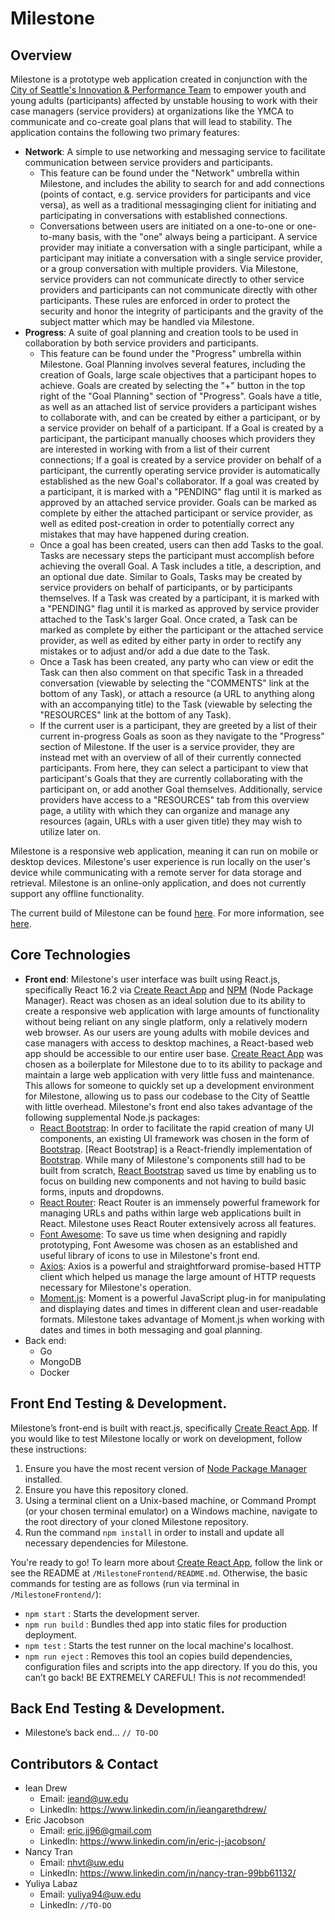 # Milestone

## Overview

Milestone is a prototype web application created in conjunction with the [City of Seattle's Innovation & Performance Team][1] to empower youth and young adults (participants) affected by unstable housing to work with their case managers (service providers) at organizations like the YMCA to communicate and co-create goal plans that will lead to stability. The application contains the following two primary features:
* **Network**: A simple to use networking and messaging service to facilitate communication between service providers and participants.
	* This feature can be found under the "Network" umbrella within Milestone, and includes the ability to search for and add connections (points of contact, e.g. service providers for participants and vice versa), as well as a traditional messaginging client for initiating and participating in conversations with established connections.
	* Conversations between users are initiated on a one-to-one or one-to-many basis, with the "one" always being a participant. A service provider may initiate a conversation with a single participant, while a participant may initiate a conversation with a single service provider, or a group conversation with multiple providers. Via Milestone, service providers can not communicate directly to other service providers and participants can not communicate directly with other participants. These rules are enforced in order to protect the security and honor the integrity of participants and the gravity of the subject matter which may be handled via Milestone.
* **Progress**: A suite of goal planning and creation tools to be used in collaboration by both service providers and participants.
	* This feature can be found under the "Progress" umbrella within Milestone. Goal Planning involves several features, including the creation of Goals, large scale objectives that a participant hopes to achieve. Goals are created by selecting the "+" button in the top right of the "Goal Planning" section of "Progress". Goals have a title, as well as an attached list of service providers a participant wishes to collaborate with, and can be created by either a participant, or by a service provider on behalf of a participant. If a Goal is created by a participant, the participant manually chooses which providers they are interested in working with from a list of their current connections; If a goal is created by a service provider on behalf of a participant, the currently operating service provider is automatically established as the new Goal's collaborator. If a goal was created by a participant, it is marked with a "PENDING" flag until it is marked as approved by an attached service provider. Goals can be marked as complete by either the attached participant or service provider, as well as edited post-creation in order to potentially correct any mistakes that may have happened during creation.
	* Once a goal has been created, users can then add Tasks to the goal. Tasks are necessary steps the participant must accomplish before achieving the overall Goal. A Task includes a title, a description, and an optional due date. Similar to Goals, Tasks may be created by service providers on behalf of participants, or by participants themselves. If a Task was created by a participant, it is marked with a "PENDING" flag until it is marked as approved by service provider attached to the Task's larger Goal. Once crated, a Task can be marked as complete by either the participant or the attached service provider, as well as edited by either party in order to rectify any mistakes or to adjust and/or add a due date to the Task.
	* Once a Task has been created, any party who can view or edit the Task can then also comment on that specific Task in a threaded conversation (viewable by selecting the "COMMENTS" link at the bottom of any Task), or attach a resource (a URL to anything along with an accompanying title) to the Task (viewable by selecting the "RESOURCES" link at the bottom of any Task).
	* If the current user is a participant, they are greeted by a list of their current in-progress Goals as soon as they navigate to the "Progress" section of Milestone. If the user is a service provider, they are instead met with an overview of all of their currently connected participants. From here, they can select a participant to view that participant's Goals that they are currently collaborating with the participant on, or add another Goal themselves. Additionally, service providers have access to a "RESOURCES" tab from this overview page, a utility with which they can organize and manage any resources (again, URLs with a user given title) they may wish to utilize later on.

Milestone is a responsive web application, meaning it can run on mobile or desktop devices. Milestone's user experience is run locally on the user's device while communicating with a remote server for data storage and retrieval. Milestone is an online-only application, and does not currently support any offline functionality.

The current build of Milestone can be found [here][2]. For more information, see [here][3].

## Core Technologies
* **Front end**: Milestone's user interface was built using React.js, specifically React 16.2 via [Create React App][4] and [NPM][5] (Node Package Manager). React was chosen as an ideal solution due to its ability to create a responsive web application with large amounts of functionality without being reliant on any single platform, only a relatively modern web browser. As our users are young adults with mobile devices and case managers with access to desktop machines, a React-based web app should be accessible to our entire user base. [Create React App][4] was chosen as a boilerplate for Milestone due to to its ability to package and maintain a large web application with very little fuss and maintenance. This allows for someone to quickly set up a development environment for Milestone, allowing us to pass our codebase to the City of Seattle with little overhead. Milestone's front end also takes advantage of the following supplemental Node.js packages:
	* [React Bootstrap][6]: In order to facilitate the rapid creation of many UI components, an existing UI framework was chosen in the form of [Bootstrap][7]. [React Bootstrap] is a React-friendly implementation of [Bootstrap][7]. While many of Milestone's components still had to be built from scratch, [React Bootstrap][6] saved us time by enabling us to focus on building new components and not having to build basic forms, inputs and dropdowns.
	* [React Router][11]: React Router is an immensely powerful framework for managing URLs and paths within large web applications built in React. Milestone uses React Router extensively across all features.
	* [Font Awesome][8]: To save us time when designing and rapidly prototyping, Font Awesome was chosen as an established and useful library of icons to use in Milestone's front end.
	* [Axios][9]: Axios is a powerful and straightforward promise-based HTTP client which helped us manage the large amount of HTTP requests necessary for Milestone's operation.
	* [Moment.js][10]: Moment is a powerful JavaScript plug-in for manipulating and displaying dates and times in different clean and user-readable formats. Milestone takes advantage of Moment.js when working with dates and times in both messaging and goal planning.
* Back end:
	* Go
	* MongoDB
	* Docker

## Front End Testing & Development.
Milestone’s front-end is built with react.js, specifically [Create React App][4]. If you would like to test Milestone locally or work on development, follow these instructions:
1. Ensure you have the most recent version of [Node Package Manager][5] installed.
2. Ensure you have this repository cloned.
3. Using a terminal client on a Unix-based machine, or Command Prompt (or your chosen terminal emulator) on a Windows machine, navigate to the root directory of your cloned Milestone repository.
4. Run the command `npm install` in order to install and update all necessary dependencies for Milestone.

You're ready to go! To learn more about [Create React App][4], follow the link or see the README at `/MilestoneFrontend/README.md`. Otherwise, the basic commands for testing are as follows (run via terminal in `/MilestoneFrontend/`):
* `npm start` : Starts the development server.
* `npm run build` : Bundles thed app into static files for production deployment.
* `npm test` : Starts the test runner on the local machine's localhost.
* `npm run eject` : Removes this tool an copies build dependencies, configuration files and scripts into the app directory. If you do this, you can’t go back! BE EXTREMELY CAREFUL! This is _not_ recommended!

## Back End Testing & Development.
* Milestone’s back end... `// TO-DO`

## Contributors & Contact
* Iean Drew
	* Email: ieand@uw.edu
	* LinkedIn: https://www.linkedin.com/in/ieangarethdrew/
* Eric Jacobson
	* Email: eric.jj96@gmail.com
	* LinkedIn: https://www.linkedin.com/in/eric-j-jacobson/
* Nancy Tran
	* Email: nhvt@uw.edu
	* LinkedIn: https://www.linkedin.com/in/nancy-tran-99bb61132/
* Yuliya Labaz
	* Email: yuliya94@uw.edu
	* LinkedIn: `//TO-DO`


[1]: https://www.seattle.gov/innovation-performance 	"Innovation & Performance Team"
[2]: https://milestoneapp.org							"Milestone"
[3]: https://ieand.github.io/milestone/					"About Milestone"
[4]: https://github.com/facebook/create-react-app		"Create React App"
[5]: https://www.npmjs.com/								"Node Package Manager"
[6]: https://react-bootstrap.github.io/					"React Bootstrap"
[7]: https://getbootstrap.com/							"Bootstrap"
[8]: https://fontawesome.com/							"Font Awesome icons"
[9]: https://github.com/axios/axios						"Axios"
[10]: https://momentjs.com/								"Moment.js"
[11]: https://github.com/ReactTraining/react-router		"React Router"